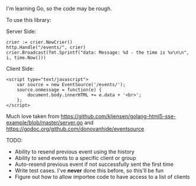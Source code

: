I'm learning Go, so the code may be rough.

To use this library:

Server Side:

	crier := crier.NewCrier()
	http.Handle("/events/", crier)
	crier.Broadcast(fmt.Sprintf("data: Message: %d - the time is %v\n\n", i, time.Now()))

Client Side:

	<script type="text/javascript">
        var source = new EventSource('/events/');
        source.onmessage = function(e) {
            document.body.innerHTML += e.data + '<br>';
        };
    </script>


Much love taken from https://github.com/kljensen/golang-html5-sse-example/blob/master/server.go and https://godoc.org/github.com/donovanhide/eventsource

TODO:

*  Ability to resend previous event using the history
*  Ability to send events to a specific client or group
*  Auto-resend previous event if not successfully sent the first time
*  Write test cases. I've **never** done this before, so this'll be fun
*  Figure out how to allow importee code to have access to a list of clients